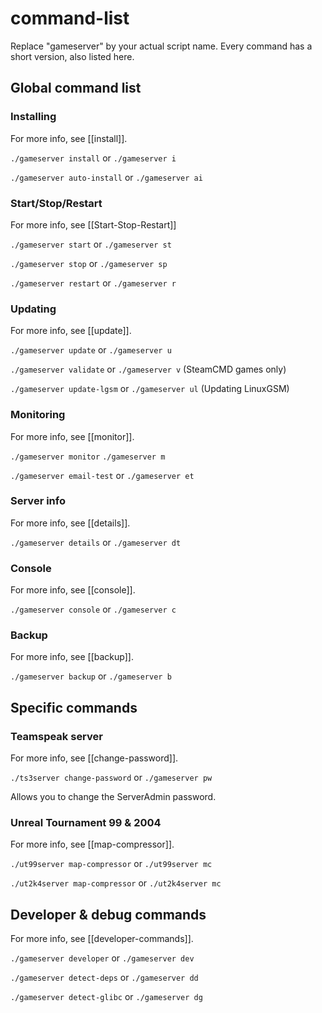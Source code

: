 # command-list

Replace "gameserver" by your actual script name. Every command has a short version, also listed here.

## Global command list

### Installing

For more info, see \[\[install\]\].

`./gameserver install` or `./gameserver i`

`./gameserver auto-install` or `./gameserver ai`

### Start/Stop/Restart

For more info, see \[\[Start-Stop-Restart\]\]

`./gameserver start` or `./gameserver st`

`./gameserver stop` or `./gameserver sp`

`./gameserver restart` or `./gameserver r`

### Updating

For more info, see \[\[update\]\].

`./gameserver update` or `./gameserver u`

`./gameserver validate` or `./gameserver v` \(SteamCMD games only\)

`./gameserver update-lgsm` or `./gameserver ul` \(Updating LinuxGSM\)

### Monitoring

For more info, see \[\[monitor\]\].

`./gameserver monitor` `./gameserver m`

`./gameserver email-test` or `./gameserver et`

### Server info

For more info, see \[\[details\]\].

`./gameserver details` or `./gameserver dt`

### Console

For more info, see \[\[console\]\].

`./gameserver console` or `./gameserver c`

### Backup

For more info, see \[\[backup\]\].

`./gameserver backup` or `./gameserver b`

## Specific commands

### Teamspeak server

For more info, see \[\[change-password\]\].

`./ts3server change-password` or `./gameserver pw`

Allows you to change the ServerAdmin password.

### Unreal Tournament 99 & 2004

For more info, see \[\[map-compressor\]\].

`./ut99server map-compressor` or `./ut99server mc`

`./ut2k4server map-compressor` or `./ut2k4server mc`

## Developer & debug commands

For more info, see \[\[developer-commands\]\].

`./gameserver developer` or `./gameserver dev`

`./gameserver detect-deps` or `./gameserver dd`

`./gameserver detect-glibc` or `./gameserver dg`

